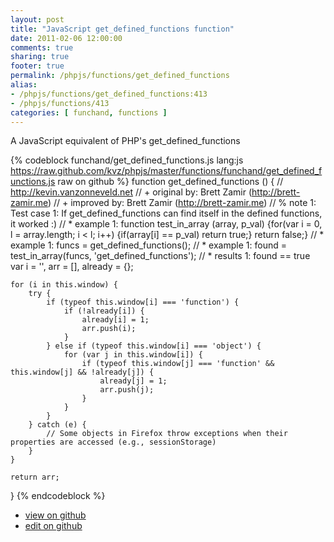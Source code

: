 ```yaml
---
layout: post
title: "JavaScript get_defined_functions function"
date: 2011-02-06 12:00:00
comments: true
sharing: true
footer: true
permalink: /phpjs/functions/get_defined_functions
alias:
- /phpjs/functions/get_defined_functions:413
- /phpjs/functions/413
categories: [ funchand, functions ]
---
```

A JavaScript equivalent of PHP's get_defined_functions
<!-- more -->
{% codeblock funchand/get_defined_functions.js lang:js https://raw.github.com/kvz/phpjs/master/functions/funchand/get_defined_functions.js raw on github %}
function get_defined_functions () {
    // http://kevin.vanzonneveld.net
    // +   original by: Brett Zamir (http://brett-zamir.me)
    // +   improved by: Brett Zamir (http://brett-zamir.me)
    // %        note 1: Test case 1: If get_defined_functions can find itself in the defined functions, it worked :)
    // *     example 1: function test_in_array (array, p_val) {for(var i = 0, l = array.length; i < l; i++) {if(array[i] == p_val) return true;} return false;}
    // *     example 1: funcs = get_defined_functions();
    // *     example 1: found = test_in_array(funcs, 'get_defined_functions');
    // *     results 1: found == true
    var i = '',
        arr = [],
        already = {};

    for (i in this.window) {
        try {
            if (typeof this.window[i] === 'function') {
                if (!already[i]) {
                    already[i] = 1;
                    arr.push(i);
                }
            } else if (typeof this.window[i] === 'object') {
                for (var j in this.window[i]) {
                    if (typeof this.window[j] === 'function' && this.window[j] && !already[j]) {
                        already[j] = 1;
                        arr.push(j);
                    }
                }
            }
        } catch (e) {
            // Some objects in Firefox throw exceptions when their properties are accessed (e.g., sessionStorage)
        }
    }

    return arr;
}
{% endcodeblock %}
<ul>
 <li><a href="https://github.com/kvz/phpjs/blob/master/functions/funchand/get_defined_functions.js">view on github</a></li>
 <li><a href="https://github.com/kvz/phpjs/edit/master/functions/funchand/get_defined_functions.js">edit on github</a></li>
</ul>
